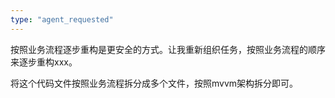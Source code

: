 ```yaml
---
type: "agent_requested"
---
```


按照业务流程逐步重构是更安全的方式。让我重新组织任务，按照业务流程的顺序来逐步重构xxx。

将这个代码文件按照业务流程拆分成多个文件，按照mvvm架构拆分即可。

